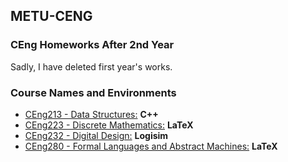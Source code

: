 ## METU-CENG
### CEng Homeworks After 2nd Year
Sadly, I have deleted first year's works.

### Course Names and Environments

* [CEng213 - Data Structures:](https://github.com/cahity/METU-CENG/tree/master/CENG213) **C++**
* [CEng223 - Discrete Mathematics:](https://github.com/cahity/METU-CENG/tree/master/CENG223) **LaTeX**
* [CEng232 - Digital Design:](https://github.com/cahity/METU-CENG/tree/master/CENG232/) **Logisim**
* [CEng280 - Formal Languages and Abstract Machines:](https://github.com/cahity/METU-CENG/tree/master/CENG280/) **LaTeX**